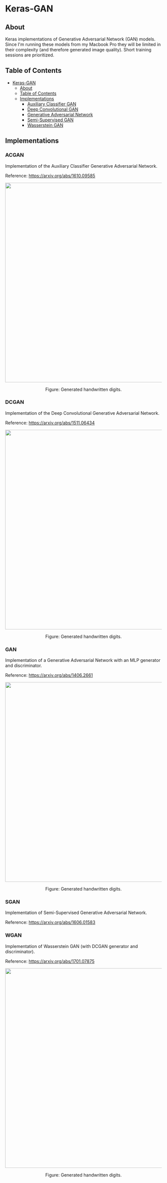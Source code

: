 # Keras-GAN

## About
Keras implementations of Generative Adversarial Network (GAN) models. Since I'm running these models from my Macbook Pro
they will be limited in their complexity (and therefore generated image quality). Short training sessions are prioritized.

## Table of Contents
- [Keras-GAN](#keras-gan)
  * [About](#about)
  * [Table of Contents](#table-of-contents)
  * [Implementations](#implementations)
    + [Auxiliary Classifier GAN](#ac-gan)
    + [Deep Convolutional GAN](#dcgan)
    + [Generative Adversarial Network](#gan)
    + [Semi-Supervised GAN](#sgan)
    + [Wasserstein GAN](#wgan)
 

## Implementations   
### ACGAN
Implementation of the Auxiliary Classifier Generative Adversarial Network.

Reference: https://arxiv.org/abs/1610.09585

<p align="center">
    <img src="http://eriklindernoren.se/images/acgan2.png" width="640"\>
</p>
<p align="center">
    Figure: Generated handwritten digits.
</p>

### DCGAN
Implementation of the Deep Convolutional Generative Adversarial Network.

Reference: https://arxiv.org/abs/1511.06434

<p align="center">
    <img src="http://eriklindernoren.se/images/dcgan2.png" width="640"\>
</p>
<p align="center">
    Figure: Generated handwritten digits.
</p>

### GAN
Implementation of a Generative Adversarial Network with an MLP generator and discriminator.

Reference: https://arxiv.org/abs/1406.2661

<p align="center">
    <img src="http://eriklindernoren.se/images/gan.png" width="640"\>
</p>
<p align="center">
    Figure: Generated handwritten digits.
</p>

### SGAN
Implementation of Semi-Supervised Generative Adversarial Network.

Reference: https://arxiv.org/abs/1606.01583

### WGAN
Implementation of Wasserstein GAN (with DCGAN generator and discriminator).

Reference: https://arxiv.org/abs/1701.07875

<p align="center">
    <img src="http://eriklindernoren.se/images/wgan2.png" width="640"\>
</p>
<p align="center">
    Figure: Generated handwritten digits.
</p>
